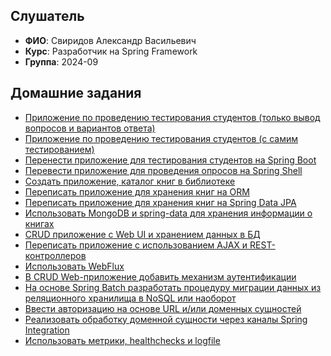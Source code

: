 ## Слушатель
- **ФИО**: Свиридов Александр Васильевич
- **Курс**: Разработчик на Spring Framework
- **Группа**: 2024-09

## Домашние задания
- [Приложение по проведению тестирования студентов (только вывод вопросов и вариантов ответа)](hw01-xml-config)
- [Приложение по проведению тестирования студентов (с самим тестированием)](hw02-annotation-config)
- [Перенести приложение для тестирования студентов на Spring Boot](hw03-spring-boot)
- [Перевести приложение для проведения опросов на Spring Shell](hw04-spring-shell)
- [Создать приложение, каталог книг в библиотеке](hw05-jdbc)
- [Переписать приложение для хранения книг на ORM](hw06-jpa)
- [Переписать приложение для хранения книг на Spring Data JPA](hw07-data-jpa)
- [Использовать MongoDB и spring-data для хранения информации о книгах](hw08-mongo)
- [CRUD приложение с Web UI и хранением данных в БД](hw09-spring-mvc)
- [Переписать приложение с использованием AJAX и REST-контроллеров](hw10-spring-mvc-rest)
- [Использовать WebFlux](hw11-webflux)
- [В CRUD Web-приложение добавить механизм аутентификации](hw12-spring-security)
- [На основе Spring Batch разработать процедуру миграции данных из реляционного хранилища в NoSQL или наоборот](hw13-spring-batch)
- [Ввести авторизацию на основе URL и/или доменных сущностей](hw14-spring-acl)
- [Реализовать обработку доменной сущности через каналы Spring Integration](hw15-spring-integration)
- [Использовать метрики, healthchecks и logfile](hw16-spring-actuator)